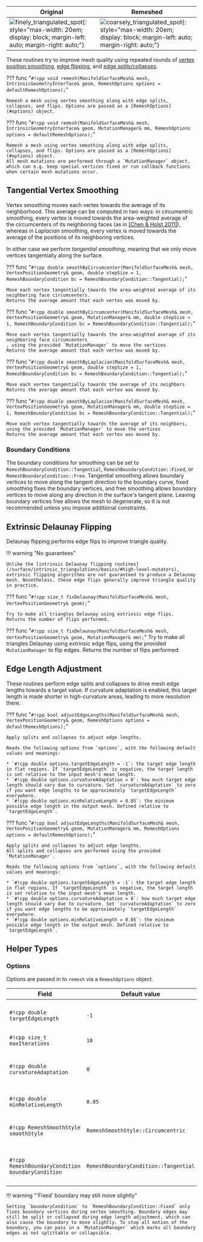 
| Original | Remeshed |
| - | - |
|![finely_triangulated_spot](/media/spot-triangulation-original.png){: style="max-width: 20em; display: block; margin-left: auto; margin-right: auto;"}|![coarsely_triangulated_spot](/media/spot-triangulation-remeshed.png){: style="max-width: 20em; display: block; margin-left: auto; margin-right: auto;"}

These routines try to improve mesh quality using repeated rounds of [vertex position smoothing](#tangential-vertex-smoothing), [edge flipping](#extrinsic-delaunay-flipping), and [edge splits/collapses](#edge-length-adjustment).

??? func "`#!cpp void remesh(ManifoldSurfaceMesh& mesh, IntrinsicGeometryInterface& geom, RemeshOptions options = defaultRemeshOptions);`"

    Remesh a mesh using vertex smoothing along with edge splits, collapses, and flips. Options are passed as a [RemeshOptions](#options) object.
    
??? func "`#!cpp void remesh(ManifoldSurfaceMesh& mesh, IntrinsicGeometryInterface& geom, MutationManager& mm, RemeshOptions options = defaultRemeshOptions);`"

    Remesh a mesh using vertex smoothing along with edge splits, collapses, and flips. Options are passed as a [RemeshOptions](#options) object.
    All mesh mutations are performed through a `MutationManager` object, which can e.g. keep special vertices fixed or run callback functions when certain mesh mutations occur.

## Tangential Vertex Smoothing
Vertex smoothing moves each vertex towards the average of its neighborhood. This average can be computed in two ways: in *circumentric* smoothing, every vertex is moved towards the area-weighted average of the circumcenters of its neighboring faces (as in [[Chen & Holst 2011]](https://www.sciencedirect.com/science/article/abs/pii/S0045782510003117)), whereas in *Laplacian* smoothing, every vertex is moved towards the average of the positions of its neighboring vertices.

In either case we perform *tangential smoothing*, meaning that we only move vertices tangentially along the surface. 

??? func "`#!cpp double smoothByCircumcenter(ManifoldSurfaceMesh& mesh, VertexPositionGeometry& geom, double stepSize = 1, RemeshBoundaryCondition bc = RemeshBoundaryCondition::Tangential);`"
                         
    Move each vertex tangentially towards the area-weighted average of its neighboring face circumcenters.
    Returns the average amount that each vertex was moved by.
    
??? func "`#!cpp double smoothByCircumcenter(ManifoldSurfaceMesh& mesh, VertexPositionGeometry& geom, MutationManager& mm, double stepSize = 1, RemeshBoundaryCondition bc = RemeshBoundaryCondition::Tangential);`"
    
    Move each vertex tangentially towards the area-weighted average of its neighboring face circumcenters
    , using the provided `MutationManager` to move the vertices
    Returns the average amount that each vertex was moved by.

??? func "`#!cpp double smoothByLaplacian(ManifoldSurfaceMesh& mesh, VertexPositionGeometry& geom, double stepSize = 1, RemeshBoundaryCondition bc = RemeshBoundaryCondition::Tangential);`"
                         
    Move each vertex tangentially towards the average of its neighbors
    Returns the average amount that each vertex was moved by.
??? func "`#!cpp double smoothByLaplacian(ManifoldSurfaceMesh& mesh, VertexPositionGeometry& geom, MutationManager& mm, double stepSize = 1, RemeshBoundaryCondition bc = RemeshBoundaryCondition::Tangential);`"
    
    Move each vertex tangentially towards the average of its neighbors, using the provided `MutationManager` to move the vertices
    Returns the average amount that each vertex was moved by.

### Boundary Conditions
The boundary conditions for smoothing can be set to `RemeshBoundaryCondition::Tangential`, `RemeshBoundaryCondition::Fixed`, or `RemeshBoundaryCondition::Free`. Tangential smoothing allows boundary vertices to move along the tangent direction to the boundary curve, fixed smoothing fixes the boundary vertices, and free smoothing allows boundary vertices to move along any direction in the surface's tangent plane. Leaving boundary vertices free allows the mesh to degenerate, so it is not recommended unless you impose additional constraints.

## Extrinsic Delaunay Flipping
Delaunay flipping performs edge flips to improve triangle quality.

!!! warning "No guarantees"

    Unlike the [intrinsic Delaunay flipping routines](/surface/intrinsic_triangulations/basics/#high-level-mutators), extrinsic flipping algorithms are not guaranteed to produce a Delaunay mesh. Nonetheless, these edge flips generally improve triangle quality in practice.
    
??? func "`#!cpp size_t fixDelaunay(ManifoldSurfaceMesh& mesh, VertexPositionGeometry& geom);`"

    Try to make all triangles Delaunay using extrinsic edge flips.
    Returns the number of flips performed.
    
??? func "`#!cpp size_t fixDelaunay(ManifoldSurfaceMesh& mesh, VertexPositionGeometry& geom, MutationManager& mm);`"
    Try to make all triangles Delaunay using extrinsic edge flips, using the provided `MutationManager` to flip edges.
    Returns the number of flips performed.
    
## Edge Length Adjustment
These routines perform edge splits and collapses to drive mesh edge lengths towards a target value. If curvature adaptation is enabled, this target length is made shorter in high-curvature areas, leading to more resolution there.

??? func "`#!cpp bool adjustEdgeLengths(ManifoldSurfaceMesh& mesh, VertexPositionGeometry& geom, RemeshOptions options = defaultRemeshOptions);`"

    Apply splits and collapses to adjust edge lengths.
   
    Reads the following options from `options`, with the following default values and meanings:
    
    * `#!cpp double options.targetEdgeLength = -1`: the target edge length in flat regions. If `targetEdgeLength` is negative, the target length is set relative to the input mesh's mean length.
    * `#!cpp double options.curvatureAdaptation = 0`: how much target edge length should vary due to curvature. Set `curvatureAdaptation` to zero if you want edge lengths to be approximately `targetEdgeLength` everywhere.
    * `#!cpp double options.minRelativeLength = 0.05`: the minimum possible edge length in the output mesh. Defined relative to `targetEdgeLength`.

??? func "`#!cpp bool adjustEdgeLengths(ManifoldSurfaceMesh& mesh, VertexPositionGeometry& geom, MutationManager& mm, RemeshOptions options = defaultRemeshOptions);`"

    Apply splits and collapses to adjust edge lengths.
    All splits and collapses are performed using the provided `MutationManager`.
   
    Reads the following options from `options`, with the following default values and meanings:
    
    * `#!cpp double options.targetEdgeLength = -1`: the target edge length in flat regions. If `targetEdgeLength` is negative, the target length is set relative to the input mesh's mean length.
    * `#!cpp double options.curvatureAdaptation = 0`: how much target edge length should vary due to curvature. Set `curvatureAdaptation` to zero if you want edge lengths to be approximately `targetEdgeLength` everywhere.
    * `#!cpp double options.minRelativeLength = 0.05`: the minimum possible edge length in the output mesh. Defined relative to `targetEdgeLength`.

## Helper Types
### Options
Options are passed in to `remesh` via a `RemeshOptions` object.

| Field                                              | Default value                         | Meaning                                                                                                                                                    |
|----------------------------------------------------|---------------------------------------|------------------------------------------------------------------------------------------------------------------------------------------------------------|
| `#!cpp double targetEdgeLength`                   | `-1`                                  | the target edge length in flat regions. If `targetEdgeLength` is negative, the target edge length is set to relative the input mesh's mean edge length     |
| `#!cpp size_t maxIterations`                      | `10`                                  | the maximum number of iterations to run for                                                                                                                |
| `#!cpp double curvatureAdaptation`                | `0`                                   | how much target length should vary due to curvature. Set curvatureAdaptation to 0 if you want edge lengths to be approximately targetEdgeLength everywhere |
| `#!cpp double minRelativeLength`                  | `0.05`                                | the minimum possible edge length allowed in the output mesh. Defined relative to targetEdgeLength                                                          |
| `#!cpp RemeshSmoothStyle smoothStyle`             | `RemeshSmoothStyle::Circumcentric`    | the type of vertex smoothing to use (either `RemeshSmoothStyle::Circumcentric` or `RemeshSmoothStyle::Laplacian`)                                          |
| `#!cpp RemeshBoundaryCondition boundaryCondition` | `RemeshBoundaryCondition::Tangential` | the type of motions allowed for boundary vertices (either `RemeshBoundaryCondition::Fixed`, `RemeshBoundaryCondition::Tangential` or `RemeshBoundaryCondition::Free`)                            |

!!! warning "'Fixed' boundary may still move slightly"

    Setting `boundaryCondition` to `RemeshBoundaryCondition::Fixed` only fixes boundary vertices during vertex smoothing. Boundary edges may still be split or collapsed during edge length adjustment, which can also cause the boundary to move slightly. To stop all motion of the boundary, you can pass in a `MutationManager` which marks all boundary edges as not splittable or collapsible.
